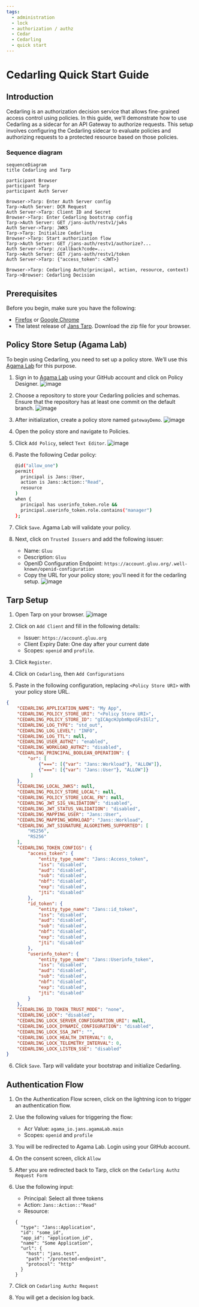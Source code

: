 ```yaml
---
tags:
  - administration
  - lock
  - authorization / authz
  - Cedar
  - Cedarling
  - quick start
---
```


# Cedarling Quick Start Guide

## Introduction

Cedarling is an authorization decision service that allows fine-grained access control using policies. 
In this guide, we'll demonstrate how to use Cedarling as a sidecar for an API Gateway to authorize requests. 
This setup involves configuring the Cedarling sidecar to evaluate policies and authorizing requests to a 
protected resource based on those policies.

### Sequence diagram

```mermaid
sequenceDiagram
title Cedarling and Tarp

participant Browser
participant Tarp
participant Auth Server

Browser->Tarp: Enter Auth Server config
Tarp->Auth Server: DCR Request
Auth Server->Tarp: Client ID and Secret
Browser->Tarp: Enter Cedarling bootstrap config
Tarp->Auth Server: GET /jans-auth/restv1/jwks
Auth Server->Tarp: JWKS
Tarp->Tarp: Initialize Cedarling
Browser->Tarp: Start authorization flow
Tarp->Auth Server: GET /jans-auth/restv1/authorize?...
Auth Server->Tarp: /callback?code=...
Tarp->Auth Server: GET /jans-auth/restv1/token
Auth Server->Tarp: {"access_token": <JWT>}

Browser->Tarp: Cedarling Authz(principal, action, resource, context)
Tarp->Browser: Cedarling Decision
```

## Prerequisites

Before you begin, make sure you have the following:

* [Firefox](https://www.mozilla.org/en-US/firefox/windows/) or [Google Chrome](https://www.google.com/chrome/index.html)
* The latest release of [Jans Tarp](https://github.com/JanssenProject/jans/releases/tag/nightly). Download the zip file for your browser.

## Policy Store Setup (Agama Lab)

To begin using Cedarling, you need to set up a policy store. We’ll use this [Agama Lab](https://cloud.gluu.org/agama-lab/login) for this purpose.

1. Sign in to [Agama Lab](https://cloud.gluu.org/agama-lab/login) using your GitHub account and click on Policy Designer.
   ![image](../assets/cedarling-policy-designer.png)
2. Choose a repository to store your Cedarling policies and schemas. Ensure that the repository has at least one commit on the default branch.
   ![image](../assets/cedarling-select-repo.png)
3. After initialization, create a policy store named `gatewayDemo`.
   ![image](../assets/cedarling-policy-store-name.png)
4. Open the policy store and navigate to Policies.
5. Click `Add Policy`, select `Text Editor`.
   ![image](../assets/cedarling-add-policy.png) 
6. Paste the following Cedar policy:
    ```bash
    @id("allow_one")
    permit(
      principal is Jans::User,
      action is Jans::Action::"Read",
      resource
    )
    when {
      principal has userinfo_token.role &&
      principal.userinfo_token.role.contains("manager")
    };
    ```
7. Click `Save`. Agama Lab will validate your policy. 
8. Next, click on `Trusted Issuers` and add the following issuer:
  
    * Name: `Gluu`
    * Description: `Gluu`
    * OpenID Configuration Endpoint: `https://account.gluu.org/.well-known/openid-configuration`
    * Copy the URL for your policy store; you'll need it for the cedarling setup.
    ![image](../assets/cedarling-copylink.png)

## Tarp Setup

1. Open Tarp on your browser.
   ![image](../assets/tarp-blank.png)
2. Click on `Add Client` and fill in the following details:

   * Issuer: `https://account.gluu.org`
   * Client Expiry Date: One day after your current date
   * Scopes: `openid` and `profile`.
3. Click `Register`. 
4. Click on `Cedarling`, then `Add Configurations`
5. Paste in the following configuration, replacing `<Policy Store URI>` with your policy store URL. 
  ```json
  {
      "CEDARLING_APPLICATION_NAME": "My App",
      "CEDARLING_POLICY_STORE_URI": "<Policy Store URI>",
      "CEDARLING_POLICY_STORE_ID": "gICAgcHJpbmNpcGFsIGlz",
      "CEDARLING_LOG_TYPE": "std_out",
      "CEDARLING_LOG_LEVEL": "INFO",
      "CEDARLING_LOG_TTL": null,
      "CEDARLING_USER_AUTHZ": "enabled",
      "CEDARLING_WORKLOAD_AUTHZ": "disabled",
      "CEDARLING_PRINCIPAL_BOOLEAN_OPERATION": {
          "or": [
              {"===": [{"var": "Jans::Workload"}, "ALLOW"]},
              {"===": [{"var": "Jans::User"}, "ALLOW"]}
           ]
      },
      "CEDARLING_LOCAL_JWKS": null,
      "CEDARLING_POLICY_STORE_LOCAL": null,
      "CEDARLING_POLICY_STORE_LOCAL_FN": null,
      "CEDARLING_JWT_SIG_VALIDATION": "disabled",
      "CEDARLING_JWT_STATUS_VALIDATION": "disabled",
      "CEDARLING_MAPPING_USER": "Jans::User",
      "CEDARLING_MAPPING_WORKLOAD": "Jans::Workload",
      "CEDARLING_JWT_SIGNATURE_ALGORITHMS_SUPPORTED": [
          "HS256",
          "RS256"
      ],
      "CEDARLING_TOKEN_CONFIGS": {
          "access_token": {
              "entity_type_name": "Jans::Access_token",
              "iss": "disabled",
              "aud": "disabled",
              "sub": "disabled",
              "nbf": "disabled",
              "exp": "disabled",
              "jti": "disabled"
          },
          "id_token": {
              "entity_type_name": "Jans::id_token",
              "iss": "disabled",
              "aud": "disabled",
              "sub": "disabled",
              "nbf": "disabled",
              "exp": "disabled",
              "jti": "disabled"
          },
          "userinfo_token": {
              "entity_type_name": "Jans::Userinfo_token",
              "iss": "disabled",
              "aud": "disabled",
              "sub": "disabled",
              "nbf": "disabled",
              "exp": "disabled",
              "jti": "disabled"
          }
      },
      "CEDARLING_ID_TOKEN_TRUST_MODE": "none",
      "CEDARLING_LOCK": "disabled",
      "CEDARLING_LOCK_SERVER_CONFIGURATION_URI": null,
      "CEDARLING_LOCK_DYNAMIC_CONFIGURATION": "disabled",
      "CEDARLING_LOCK_SSA_JWT": "",
      "CEDARLING_LOCK_HEALTH_INTERVAL": 0,
      "CEDARLING_LOCK_TELEMETRY_INTERVAL": 0,
      "CEDARLING_LOCK_LISTEN_SSE": "disabled"
  }
  ```
6. Click `Save`. Tarp will validate your bootstrap and initialize Cedarling.

## Authentication Flow

1. On the Authentication Flow screen, click on the lightning icon to trigger an authentication flow.
2. Use the following values for triggering the flow:

    * Acr Value: `agama_io.jans.agamaLab.main`
    * Scopes: `openid` and `profile`
3. You will be redirected to Agama Lab. Login using your GitHub account.
4. On the consent screen, click `Allow`
5. After you are redirected back to Tarp, click on the `Cedarling Authz Request Form`
6. Use the following input:

    * Principal: Select all three tokens
    * Action: `Jans::Action::"Read"`
    * Resource:
    ```
    {
      "type": "Jans::Application",
      "id": "some_id",
      "app_id": "application_id",
      "name": "Some Application",
      "url": {
        "host": "jans.test",
        "path": "/protected-endpoint",
        "protocol": "http"
      }
    }
    ```
7. Click on `Cedarling Authz Request`
8. You will get a decision log back.
